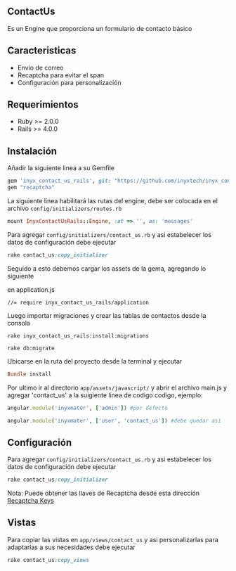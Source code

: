 ## ContactUs

Es un Engine que proporciona un formulario de contacto básico

## Caracteristicas

- Envío de correo
- Recaptcha para evitar el span
- Configuración para personalización

## Requerimientos

* Ruby >= 2.0.0
* Rails >= 4.0.0

## Instalación

Añadir la siguiente linea a su Gemfile

```ruby
gem 'inyx_contact_us_rails', git: "https://github.com/inyxtech/inyx_contact_us_rails.git"
gem "recaptcha"
```

La siguiente linea habilitará las rutas del engine, debe ser colocada en el archivo `config/initializers/routes.rb`

```ruby
mount InyxContactUsRails::Engine, :at => '', as: 'messages'
```

Para agregar `config/initializers/contact_us.rb` y asi estabelecer los datos de configuración debe ejecutar

```ruby
rake contact_us:copy_initializer
```

Seguido a esto debemos cargar los assets de la gema, agregando lo siguiente

en application.js

```
//= require inyx_contact_us_rails/application
```

Luego importar migraciones y crear las tablas de contactos desde la consola

```
rake inyx_contact_us_rails:install:migrations 
```
```
rake db:migrate
```

Ubicarse en la ruta del proyecto desde la terminal y ejecutar

```ruby
Bundle install
```

Por ultimo ir al directorio `app/assets/javascript/` y abrir el archivo main.js y agregar 'contact_us' a la suigiente linea de codigo codigo, ejemplo:

```ruby
angular.module('inyxmater', ['admin']) #por defecto

angular.module('inyxmater', ['user', 'contact_us']) #debe quedar asi
```

## Configuración

Para agregar `config/initializers/contact_us.rb` y asi estabelecer los datos de configuración debe ejecutar

```ruby
rake contact_us:copy_initializer
```

Nota: Puede obtener las llaves de Recaptcha desde esta dirección [Recaptcha Keys](https://www.google.com/recaptcha/admin)

## Vistas

Para copiar las vistas en `app/views/contact_us` y asi personalizarlas para adaptarlas a sus necesidades debe ejecutar

```ruby
rake contact_us:copy_views
```
